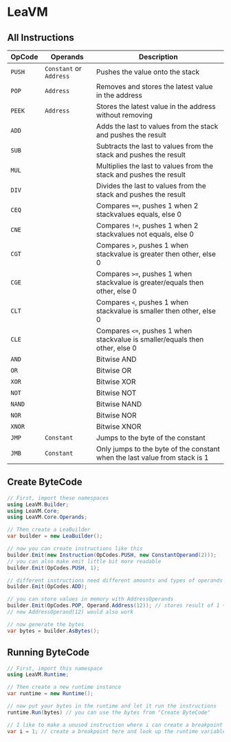 # LeaVM

## All Instructions

|OpCode|Operands               |Description                                                                   |
|------|-----------------------|------------------------------------------------------------------------------|
|`PUSH`|`Constant` or `Address`|Pushes the value onto the stack                                               |
|`POP` |`Address`              |Removes and stores the latest value in the address                            |
|`PEEK`|`Address`              |Stores the latest value in the address without removing                       |
|`ADD` |                       |Adds the last to values from the stack and pushes the result                  |
|`SUB` |                       |Subtracts the last to values from the stack and pushes the result             |
|`MUL` |                       |Multiplies the last to values from the stack and pushes the result            |
|`DIV` |                       |Divides the last to values from the stack and pushes the result               |
|`CEQ` |                       |Compares `==`, pushes 1 when 2 stackvalues equals, else 0                     |
|`CNE` |                       |Compares `!=`, pushes 1 when 2 stackvalues not equals, else 0                 |
|`CGT` |                       |Compares `>`, pushes 1 when stackvalue is greater then other, else 0          |
|`CGE` |                       |Compares `>=`, pushes 1 when stackvalue is greater/equals then other, else 0  |
|`CLT` |                       |Compares `<`, pushes 1 when stackvalue is smaller then other, else 0          |
|`CLE` |                       |Compares `<=`, pushes 1 when stackvalue is smaller/equals then other, else 0  |
|`AND` |                       |Bitwise AND                                                                   |
|`OR`  |                       |Bitwise OR                                                                    |
|`XOR` |                       |Bitwise XOR                                                                   |
|`NOT` |                       |Bitwise NOT                                                                   |
|`NAND`|                       |Bitwise NAND                                                                  |
|`NOR` |                       |Bitwise NOR                                                                   |
|`XNOR`|                       |Bitwise XNOR                                                                  |
|`JMP` |`Constant`             |Jumps to the byte of the constant                                             |
|`JMB` |`Constant`             |Only jumps to the byte of the constant when the last value from stack is 1    |

## Create ByteCode

```csharp
// First, import these namespaces
using LeaVM.Builder;
using LeaVM.Core;
using LeaVM.Core.Operands;

// Then create a LeaBuilder
var builder = new LeaBuilder();

// now you can create instructions like this
builder.Emit(new Instruction(OpCodes.PUSH, new ConstantOperand(2)));
// you can also make emit little bit more readable
builder.Emit(OpCodes.PUSH, 1);

// different instructions need different amounts and types of operands
builder.Emit(OpCodes.ADD);

// you can store values in memory with AddressOperands
builder.Emit(OpCodes.POP, Operand.Address(12)); // stores result of 1 + 2 in Address(12)
// new AddressOperand(12) would also work

// now generate the bytes
var bytes = builder.AsBytes();
```

## Running ByteCode

```csharp
// First, import this namespace
using LeaVM.Runtime;

// Then create a new runtime instance
var runtime = new Runtime();

// now put your bytes in the runtime and let it run the instructions
runtime.Run(bytes) // you can use the bytes from "Create ByteCode"

// I like to make a unused instruction where i can create a breakpoint to see the result of the runtime
var i = 1; // create a breakpoint here and look up the runtime variable and its memory and stack
```
